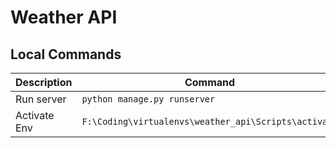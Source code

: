 Weather API
========

## Local Commands
| Description  | Command                                              |
| -------------| -----------------------------------------------------|
| Run server   | `python manage.py runserver`                         |
| Activate Env | `F:\Coding\virtualenvs\weather_api\Scripts\activate` |
